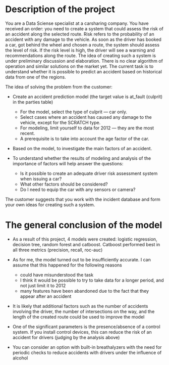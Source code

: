 # Description of the project

You are a Data Sciense specialist at a carsharing company. You have received an order: you need to create a system that could assess the risk of an accident along the selected route. Risk refers to the probability of an accident with any damage to the vehicle. As soon as the driver has booked a car, got behind the wheel and chosen a route, the system should assess the level of risk. If the risk level is high, the driver will see a warning and recommendations along the route.
The idea of creating such a system is under preliminary discussion and elaboration. There is no clear algorithm of operation and similar solutions on the market yet. The current task is to understand whether it is possible to predict an accident based on historical data from one of the regions.

The idea of solving the problem from the customer: 

* Create an accident prediction model (the target value is at_fault (culprit) in the parties table)
    * For the model, select the type of culprit — car only.
    * Select cases where an accident has caused any damage to the vehicle, except for the SCRATCH type.
    * For modeling, limit yourself to data for 2012 — they are the most recent.
    * A prerequisite is to take into account the age factor of the car.
    
* Based on the model, to investigate the main factors of an accident.

* To understand whether the results of modeling and analysis of the importance of factors will help answer the questions:
    * Is it possible to create an adequate driver risk assessment system when issuing a car?
    * What other factors should be considered?
    * Do I need to equip the car with any sensors or camera?

The customer suggests that you work with the incident database and form your own ideas for creating such a system.

#  The general conclusion of the model

* As a result of this project, 4 models were created: logistic regression, decision tree, random forest and catboost. Catboost performed best in all three metrics (precision, recall, roc-auc)

* As for me, the model turned out to be insufficiently accurate. I can assume that this happened for the following reasons

    * could have misunderstood the task
    * I think it would be possible to try to take data for a longer period, and not just limit it to 2012
    * many features have been abandoned due to the fact that they appear after an accident
    
* It is likely that additional factors such as the number of accidents involving the driver, the number of intersections on the way, and the length of the created route could be used to improve the model

* One of the significant parameters is the presence/absence of a control system. If you install control devices, this can reduce the risk of an accident for drivers (judging by the analysis above)
    
* You can consider an option with built-in breathalyzers with the need for periodic checks to reduce accidents with drivers under the influence of alcohol
